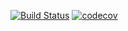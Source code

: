 
[![Build Status](https://app.travis-ci.com/paketchino/job4j_dreamjob.svg?branch=master)](https://app.travis-ci.com/paketchino/job4j_dreamjob)
[![codecov](https://codecov.io/gh/paketchino/job4j_dreamjob/branch/master/graph/badge.svg?token=NU6P557AIT)](https://codecov.io/gh/paketchino/job4j_dreamjob)